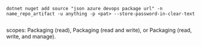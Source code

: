 
```
dotnet nuget add source "json azure devops package url" -n name_repo_artifact -u anything -p <pat> --store-password-in-clear-text


```

scopes: Packaging (read), Packaging (read and write), or Packaging (read, write, and manage).

